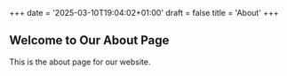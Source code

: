 +++
date = '2025-03-10T19:04:02+01:00'
draft = false
title = 'About'
+++

## Welcome to Our About Page

This is the about page for our website.
